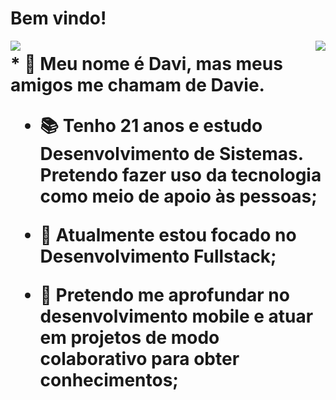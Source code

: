 # Bem vindo!

<div align="center">
  <img src="https://github-readme-stats.vercel.app/api?username=daviebatista&show_icons=true&theme=tokyonight" align="left">
  <img src="https://github-readme-stats.vercel.app/api/top-langs/?username=daviebatista&langs_count=8&layout=compact&theme=tokyonight" align="right">
</div>

<h1>
* 👋 Meu nome é Davi, mas meus amigos me chamam de Davie. 

* 📚 Tenho 21 anos e estudo Desenvolvimento de Sistemas. Pretendo fazer uso da tecnologia como meio de apoio às pessoas;

* 📍 Atualmente estou focado no Desenvolvimento Fullstack;

* 📱 Pretendo me aprofundar no desenvolvimento mobile e atuar em projetos de modo colaborativo para obter conhecimentos;
</h1>


